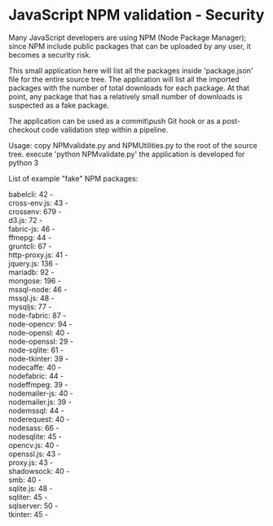 # JavaScript NPM validation - Security

Many JavaScript developers are using NPM (Node Package Manager); since NPM include public packages that can be uploaded by any user, it becomes a security risk.

This small application here will list all the packages inside 'package.json' file for the entire source tree. 
The application will list all the imported packages with the number of total downloads for each package. 
At that point, any package that has a relatively small number of downloads is suspected as a fake package.

The application can be used as a commit\push Git hook or as a post-checkout code validation step within a pipeline.

Usage: copy NPMvalidate.py and NPMUtilities.py to the root of the source tree. execute 'python NPMvalidate.py' 
the application is developed for python 3




List of example "fake" NPM packages:

babelcli: 42   -   
cross-env.js: 43   -   
crossenv: 679   -   
d3.js: 72   -   
fabric-js: 46   -   
ffmepg: 44   -   
gruntcli: 67   -   
http-proxy.js: 41   -   
jquery.js: 136   -   
mariadb: 92   -   
mongose: 196   -   
mssql-node: 46   -   
mssql.js: 48   -   
mysqljs: 77   -   
node-fabric: 87   -   
node-opencv: 94   -   
node-opensl: 40   -   
node-openssl: 29   -   
node-sqlite: 61   -   
node-tkinter: 39   -   
nodecaffe: 40   -   
nodefabric: 44   -   
nodeffmpeg: 39   -   
nodemailer-js: 40   -   
nodemailer.js: 39   -   
nodemssql: 44   -   
noderequest: 40   -   
nodesass: 66   -   
nodesqlite: 45   -   
opencv.js: 40   -   
openssl.js: 43   -   
proxy.js: 43   -   
shadowsock: 40   -   
smb: 40   -   
sqlite.js: 48   -   
sqliter: 45   -   
sqlserver: 50   -   
tkinter: 45   -   
